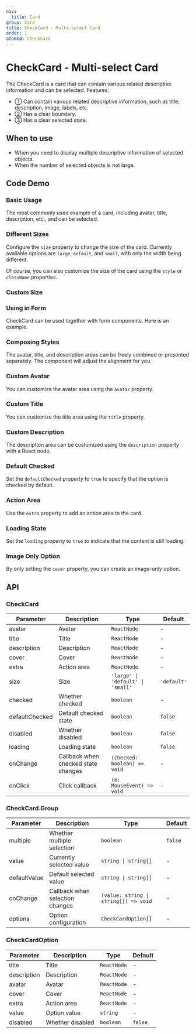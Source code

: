 ```yaml
---
nav:
  title: Card
group: Card
title: CheckCard - Multi-select Card
order: 1
atomId: CheckCard
---
```


# CheckCard - Multi-select Card

The CheckCard is a card that can contain various related descriptive information and can be selected. Features:

- ① Can contain various related descriptive information, such as title, description, image, labels, etc.
- ② Has a clear boundary.
- ③ Has a clear selected state.

## When to use

- When you need to display multiple descriptive information of selected objects.
- When the number of selected objects is not large.

## Code Demo

### Basic Usage

The most commonly used example of a card, including avatar, title, description, etc., and can be selected.

<code src="../../../demos/card/CheckCard/basic.tsx" ></code>

<code src="../../../demos/card/CheckCard/single.tsx"  description="When there are multiple options, you can use the `CheckCard.Group` to group them. The default option card component is in single selection mode." thumbnail="https://gw.alipayobjects.com/zos/bmw-prod/be0fcade-afae-4e85-95ef-a3cc90f6d4b3/kc60kq47_w1362_h412.jpeg" ></code>

<code src="../../../demos/card/CheckCard/multiple.tsx"  thumbnail="https://gw.alipayobjects.com/zos/bmw-prod/06963ad4-ba2b-4733-a1c5-778e7f696ac1/kc61xhvk_w1364_h280.jpeg" description="Set the `multiple` property of `CheckCard.Group` to enable multiple selection. Note that in multiple selection mode, the form item returns an array." ></code>

### Different Sizes

Configure the `size` property to change the size of the card. Currently available options are `large`, `default`, and `small`, with only the width being different.

<code src="../../../demos/card/CheckCard/size.tsx" ></code>

Of course, you can also customize the size of the card using the `style` or `className` properties.

### Custom Size

<code src="../../../demos/card/CheckCard/custom.tsx" ></code>

### Using in Form

CheckCard can be used together with form components. Here is an example.

<code src="../../../demos/card/CheckCard/form.tsx" oldtitle="CheckCard - Using in Form" thumbnail="https://gw.alipayobjects.com/zos/bmw-prod/c8fa2080-5a46-4f50-ae99-846b1804f56d/kc62b0ug_w1360_h656.jpeg" ></code>

### Composing Styles

The avatar, title, and description areas can be freely combined or presented separately. The component will adjust the alignment for you.

<code src="../../../demos/card/CheckCard/compose.tsx" ></code>

### Custom Avatar

You can customize the avatar area using the `avatar` property.

<code src="../../../demos/card/CheckCard/avatar.tsx" ></code>

### Custom Title

You can customize the title area using the `title` property.

<code src="../../../demos/card/CheckCard/title.tsx" ></code>

### Custom Description

The description area can be customized using the `description` property with a React node.

<code src="../../../demos/card/CheckCard/description.tsx" ></code>

### Default Checked

Set the `defaultChecked` property to `true` to specify that the option is checked by default.

<code src="../../../demos/card/CheckCard/defaultChecked.tsx" ></code>

### Action Area

Use the `extra` property to add an action area to the card.

<code src="../../../demos/card/CheckCard/extra.tsx" ></code>

### Loading State

Set the `loading` property to `true` to indicate that the content is still loading.

<code src="../../../demos/card/CheckCard/loading.tsx" ></code>

### Image Only Option

By only setting the `cover` property, you can create an image-only option.

<code src="../../../demos/card/CheckCard/image.tsx" ></code>

## API

### CheckCard

| Parameter      | Description                         | Type                              | Default     |
| -------------- | ----------------------------------- | --------------------------------- | ----------- |
| avatar         | Avatar                              | `ReactNode`                       | -           |
| title          | Title                               | `ReactNode`                       | -           |
| description    | Description                         | `ReactNode`                       | -           |
| cover          | Cover                               | `ReactNode`                       | -           |
| extra          | Action area                         | `ReactNode`                       | -           |
| size           | Size                                | `'large' \| 'default' \| 'small'` | `'default'` |
| checked        | Whether checked                     | `boolean`                         | -           |
| defaultChecked | Default checked state               | `boolean`                         | `false`     |
| disabled       | Whether disabled                    | `boolean`                         | `false`     |
| loading        | Loading state                       | `boolean`                         | `false`     |
| onChange       | Callback when checked state changes | `(checked: boolean) => void`      | -           |
| onClick        | Click callback                      | `(e: MouseEvent) => void`         | -           |

### CheckCard.Group

| Parameter    | Description                     | Type                                  | Default |
| ------------ | ------------------------------- | ------------------------------------- | ------- |
| multiple     | Whether multiple selection      | `boolean`                             | `false` |
| value        | Currently selected value        | `string \| string[]`                  | -       |
| defaultValue | Default selected value          | `string \| string[]`                  | -       |
| onChange     | Callback when selection changes | `(value: string \| string[]) => void` | -       |
| options      | Option configuration            | `CheckCardOption[]`                   | -       |

### CheckCardOption

| Parameter   | Description      | Type        | Default |
| ----------- | ---------------- | ----------- | ------- |
| title       | Title            | `ReactNode` | -       |
| description | Description      | `ReactNode` | -       |
| avatar      | Avatar           | `ReactNode` | -       |
| cover       | Cover            | `ReactNode` | -       |
| extra       | Action area      | `ReactNode` | -       |
| value       | Option value     | `string`    | -       |
| disabled    | Whether disabled | `boolean`   | `false` |
